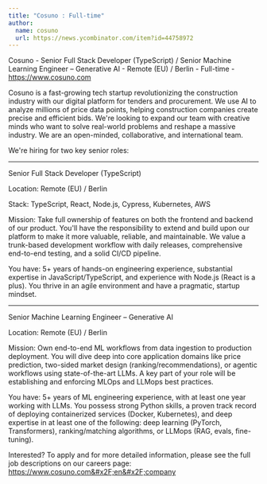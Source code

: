 ```yaml
---
title: "Cosuno : Full-time"
author:
  name: cosuno
  url: https://news.ycombinator.com/item?id=44758972
---
```


<JobNavigation />

Cosuno - Senior Full Stack Developer (TypeScript) &#x2F; Senior Machine Learning Engineer – Generative AI - Remote (EU) &#x2F; Berlin - Full-time - <a href="https:&#x2F;&#x2F;www.cosuno.com" rel="nofollow">https:&#x2F;&#x2F;www.cosuno.com</a>

Cosuno is a fast-growing tech startup revolutionizing the construction industry with our digital platform for tenders and procurement. We use AI to analyze millions of price data points, helping construction companies create precise and efficient bids. We&#x27;re looking to expand our team with creative minds who want to solve real-world problems and reshape a massive industry. We are an open-minded, collaborative, and international team.

We&#x27;re hiring for two key senior roles:

---

Senior Full Stack Developer (TypeScript)

Location: Remote (EU) &#x2F; Berlin

Stack: TypeScript, React, Node.js, Cypress, Kubernetes, AWS

Mission: Take full ownership of features on both the frontend and backend of our product. You&#x27;ll have the responsibility to extend and build upon our platform to make it more valuable, reliable, and maintainable. We value a trunk-based development workflow with daily releases, comprehensive end-to-end testing, and a solid CI&#x2F;CD pipeline.

You have: 5+ years of hands-on engineering experience, substantial expertise in JavaScript&#x2F;TypeScript, and experience with Node.js (React is a plus). You thrive in an agile environment and have a pragmatic, startup mindset.

---

Senior Machine Learning Engineer – Generative AI

Location: Remote (EU) &#x2F; Berlin

Mission: Own end-to-end ML workflows from data ingestion to production deployment. You will dive deep into core application domains like price prediction, two-sided market design (ranking&#x2F;recommendations), or agentic workflows using state-of-the-art LLMs. A key part of your role will be establishing and enforcing MLOps and LLMops best practices.

You have: 5+ years of ML engineering experience, with at least one year working with LLMs. You possess strong Python skills, a proven track record of deploying containerized services (Docker, Kubernetes), and deep expertise in at least one of the following: deep learning (PyTorch, Transformers), ranking&#x2F;matching algorithms, or LLMops (RAG, evals, fine-tuning).

Interested? To apply and for more detailed information, please see the full job descriptions on our careers page: <a href="https:&#x2F;&#x2F;www.cosuno.com&#x2F;en&#x2F;company" rel="nofollow">https:&#x2F;&#x2F;www.cosuno.com&#x2F;en&#x2F;company</a>
<JobApplication />
